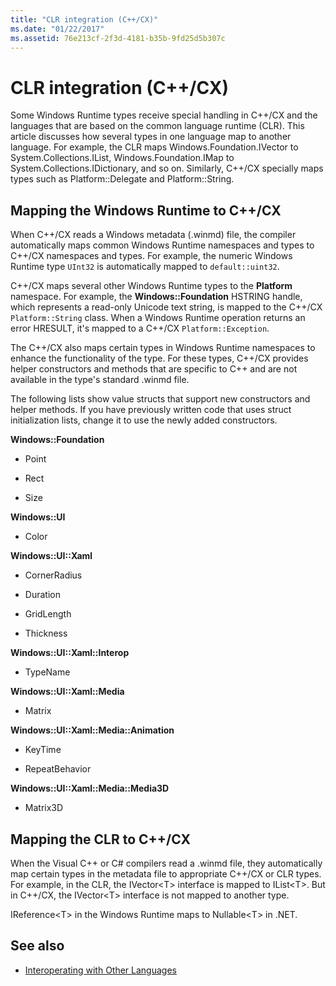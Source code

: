 ```yaml
---
title: "CLR integration (C++/CX)"
ms.date: "01/22/2017"
ms.assetid: 76e213cf-2f3d-4181-b35b-9fd25d5b307c
---
```

# CLR integration (C++/CX)

Some Windows Runtime types receive special handling in C++/CX and the languages that are based on the common language runtime (CLR). This article discusses how several types in one language map to another language. For example, the CLR maps Windows.Foundation.IVector to System.Collections.IList, Windows.Foundation.IMap to System.Collections.IDictionary, and so on. Similarly, C++/CX specially maps types such as Platform::Delegate and Platform::String.

## Mapping the Windows Runtime to C++/CX

When C++/CX reads a Windows metadata (.winmd) file, the compiler automatically maps common Windows Runtime namespaces and types to C++/CX namespaces and types. For example, the numeric Windows Runtime type `UInt32` is automatically mapped to `default::uint32`.

C++/CX maps several other Windows Runtime types to the **Platform** namespace. For example, the **Windows::Foundation** HSTRING handle, which represents a read-only Unicode text string, is mapped to the C++/CX `Platform::String` class. When a Windows Runtime operation returns an error HRESULT, it's mapped to a C++/CX `Platform::Exception`.

The C++/CX also maps certain types in Windows Runtime namespaces to enhance the functionality of the type. For these types, C++/CX provides helper constructors and methods that are specific to C++ and are not available in the type's standard .winmd file.

The following lists show value structs that support new constructors and helper methods. If you have previously written code that uses struct initialization lists, change it to use the newly added constructors.

**Windows::Foundation**

- Point

- Rect

- Size

**Windows::UI**

- Color

**Windows::UI::Xaml**

- CornerRadius

- Duration

- GridLength

- Thickness

**Windows::UI::Xaml::Interop**

- TypeName

**Windows::UI::Xaml::Media**

- Matrix

**Windows::UI::Xaml::Media::Animation**

- KeyTime

- RepeatBehavior

**Windows::UI::Xaml::Media::Media3D**

- Matrix3D

## Mapping the CLR to C++/CX

When the Visual C++ or C# compilers read a .winmd file, they automatically map certain types in the metadata file to appropriate C++/CX or CLR types. For example, in the CLR, the IVector\<T> interface is mapped to IList\<T>. But in C++/CX, the IVector\<T> interface is not mapped to another type.

IReference\<T> in the Windows Runtime maps to Nullable\<T> in .NET.

## See also

- [Interoperating with Other Languages](../cppcx/interoperating-with-other-languages-c-cx.md)
